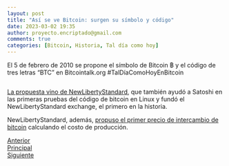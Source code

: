 ```yaml
---
layout: post
title: "Así se ve Bitcoin: surgen su símbolo y código"
date: 2023-03-02 19:35
author: proyecto.encriptado@gmail.com
comments: true
categories: [Bitcoin, Historia, Tal día como hoy]
---
```

<!-- wp:paragraph -->
<p>El 5 de febrero de 2010 se propone el símbolo de Bitcoin ฿ y el código de tres letras “BTC” en Bitcointalk.org #TalDíaComoHoyEnBitcoin</p>
<!-- /wp:paragraph -->

<!-- wp:image {"id":391,"sizeSlug":"large","linkDestination":"none"} -->
<figure class="wp-block-image size-large"><img src="https://proyectobitcoin.com/wp-content/uploads/2023/02/5-de-febrero-1-1024x467.png" alt="" class="wp-image-391"/></figure>
<!-- /wp:image -->

<!-- wp:paragraph {"style":{"elements":{"link":{"color":{"text":"#0745e3"}}}}} -->
<p class="has-link-color"><a href="https://bitcointalk.org/?topic=41.0">La propuesta vino de NewLibertyStandard</a>, que también ayudó a Satoshi en las primeras pruebas del código de bitcoin en Linux y fundó el NewLibertyStandard exchange, el primero en la historia.</p>
<!-- /wp:paragraph -->

<!-- wp:paragraph {"style":{"elements":{"link":{"color":{"text":"#0745e3"}}}}} -->
<p class="has-link-color">NewLibertyStandard, además, <a href="https://bitcointalk.org/?topic=16.0">propuso el primer precio de intercambio de bitcoin</a> calculando el costo de producción.</p>
<!-- /wp:paragraph -->

<!-- wp:columns -->
<div class="wp-block-columns"><!-- wp:column -->
<div class="wp-block-column"><!-- wp:buttons {"layout":{"type":"flex"}} -->
<div class="wp-block-buttons"><!-- wp:button {"className":"is-style-outline"} -->
<div class="wp-block-button is-style-outline"><a class="wp-block-button__link wp-element-button" href="https://proyectobitcoin.com/?p=384">Anterior</a></div>
<!-- /wp:button --></div>
<!-- /wp:buttons --></div>
<!-- /wp:column -->

<!-- wp:column -->
<div class="wp-block-column"><!-- wp:buttons {"layout":{"type":"flex","justifyContent":"center"}} -->
<div class="wp-block-buttons"><!-- wp:button {"className":"is-style-outline"} -->
<div class="wp-block-button is-style-outline"><a class="wp-block-button__link wp-element-button" href="https://proyectobitcoin.com/?page_id=272">Principal</a></div>
<!-- /wp:button --></div>
<!-- /wp:buttons --></div>
<!-- /wp:column -->

<!-- wp:column -->
<div class="wp-block-column"><!-- wp:buttons {"layout":{"type":"flex","justifyContent":"right"}} -->
<div class="wp-block-buttons"><!-- wp:button {"className":"is-style-outline"} -->
<div class="wp-block-button is-style-outline"><a class="wp-block-button__link wp-element-button" href="https://proyectobitcoin.com/?p=397">Siguiente </a></div>
<!-- /wp:button --></div>
<!-- /wp:buttons --></div>
<!-- /wp:column --></div>
<!-- /wp:columns -->
